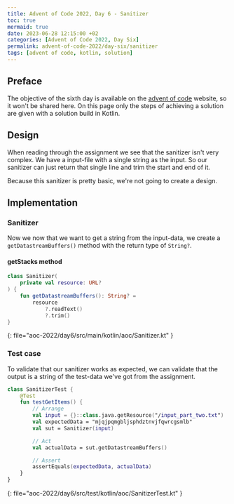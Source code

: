 ```yaml
---
title: Advent of Code 2022, Day 6 - Sanitizer
toc: true
mermaid: true
date: 2023-06-28 12:15:00 +02
categories: [Advent of Code 2022, Day Six]
permalink: advent-of-code-2022/day-six/sanitizer
tags: [advent of code, kotlin, solution]
---
```


## Preface

The objective of the sixth day is available on the [advent of code](https://adventofcode.com/2022/day/6) website, so it won't be shared here. On this page only the steps of achieving a solution are given with a solution build in Kotlin.

## Design

When reading through the assignment we see that the sanitizer isn't very complex. We have a input-file with a single string as the input. So our sanitizer can just return that single line and trim the start and end of it.

Because this sanitizer is pretty basic, we're not going to create a design.

## Implementation

### Sanitizer

Now we now that we want to get a string from the input-data, we create a `getDatastreamBuffers()` method with the return type of `String?`.

#### getStacks method

```kotlin
class Sanitizer(
    private val resource: URL?
) {
    fun getDatastreamBuffers(): String? =
        resource
            ?.readText()
            ?.trim()
}
```
{: file="aoc-2022/day6/src/main/kotlin/aoc/Sanitizer.kt" }

### Test case

To validate that our sanitizer works as expected, we can validate that the output is a string of the test-data we've got from the assignment.

```kotlin
class SanitizerTest {
    @Test
    fun testGetItems() {
        // Arrange
        val input = {}::class.java.getResource("/input_part_two.txt")
        val expectedData = "mjqjpqmgbljsphdztnvjfqwrcgsmlb"
        val sut = Sanitizer(input)

        // Act
        val actualData = sut.getDatastreamBuffers()

        // Assert
        assertEquals(expectedData, actualData)
    }
}
```
{: file="aoc-2022/day6/src/test/kotlin/aoc/SanitizerTest.kt" }

